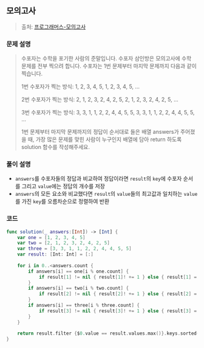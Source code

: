 ## 모의고사

> 출처: [프로그래머스-모의고사](https://school.programmers.co.kr/learn/courses/30/lessons/42840)

### 문제 설명
> 수포자는 수학을 포기한 사람의 준말입니다. 수포자 삼인방은 모의고사에 수학 문제를 전부 찍으려 합니다. 수포자는 1번 문제부터 마지막 문제까지 다음과 같이 찍습니다.
>
> 1번 수포자가 찍는 방식: 1, 2, 3, 4, 5, 1, 2, 3, 4, 5, ...
>  
> 2번 수포자가 찍는 방식: 2, 1, 2, 3, 2, 4, 2, 5, 2, 1, 2, 3, 2, 4, 2, 5, ...
> 
> 3번 수포자가 찍는 방식: 3, 3, 1, 1, 2, 2, 4, 4, 5, 5, 3, 3, 1, 1, 2, 2, 4, 4, 5, 5, ...
> 
> 1번 문제부터 마지막 문제까지의 정답이 순서대로 들은 배열 answers가 주어졌을 때, 가장 많은 문제를 맞힌 사람이 누구인지 배열에 담아 return 하도록 solution 함수를 작성해주세요.

### 풀이 설명
- `answers`를 수포자들의 정답과 비교하여 정답이라면 `result`의 `key`에 수포자 순서를 그리고 `value`에는 정답의 개수를 저장
- `answers`의 모든 요소와 비교했다면 `result`의 `value`들의 최고값과 일치하는 `value`를 가진 `key`를 오름차순으로 정렬하여 반환

### 코드
```swift
func solution(_ answers:[Int]) -> [Int] {
    var one = [1, 2, 3, 4, 5]
    var two = [2, 1, 2, 3, 2, 4, 2, 5]
    var three = [3, 3, 1, 1, 2, 2, 4, 4, 5, 5]
    var result: [Int: Int] = [:]
    
    for i in 0..<answers.count {
        if answers[i] == one[i % one.count] {
            if result[1] != nil { result[1]! += 1 } else { result[1] = 1}
        }
        if answers[i] == two[i % two.count] {
            if result[2] != nil { result[2]! += 1 } else { result[2] = 1}
        }
        if answers[i] == three[i % three.count] {
            if result[3] != nil { result[3]! += 1 } else { result[3] = 1}
        }
    }
    
    return result.filter {$0.value == result.values.max()}.keys.sorted()
}
```
